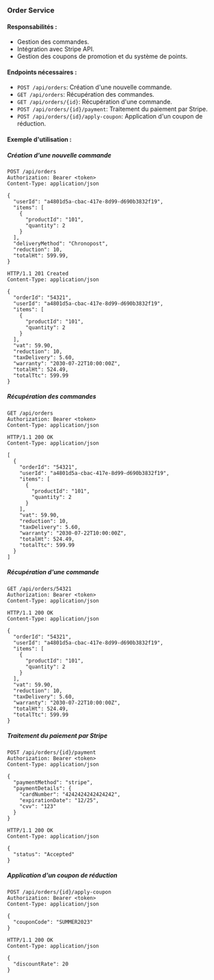 ### Order Service

#### Responsabilités :
- Gestion des commandes.
- Intégration avec Stripe API.
- Gestion des coupons de promotion et du système de points.

#### Endpoints nécessaires :
- `POST /api/orders`: Création d'une nouvelle commande.
- `GET /api/orders`: Récupération des commandes.
- `GET /api/orders/{id}`: Récupération d'une commande.
- `POST /api/orders/{id}/payment`: Traitement du paiement par Stripe.
- `POST /api/orders/{id}/apply-coupon`: Application d'un coupon de réduction.

#### Exemple d'utilisation :

##### Création d'une nouvelle commande
```http
POST /api/orders
Authorization: Bearer <token>
Content-Type: application/json

{
  "userId": "a4801d5a-cbac-417e-8d99-d690b3832f19",
  "items": [
    {
      "productId": "101",
      "quantity": 2
    }
  ],
  "deliveryMethod": "Chronopost",
  "reduction": 10,
  "totalHt": 599.99,
}

HTTP/1.1 201 Created
Content-Type: application/json

{
  "orderId": "54321",
  "userId": "a4801d5a-cbac-417e-8d99-d690b3832f19",
  "items": [
    {
      "productId": "101",
      "quantity": 2
    }
  ],
  "vat": 59.90,
  "reduction": 10,
  "taxDelivery": 5.60,
  "warranty": "2030-07-22T10:00:00Z",
  "totalHt": 524.49,
  "totalTtc": 599.99
}
```

##### Récupération des commandes
```http
GET /api/orders
Authorization: Bearer <token>
Content-Type: application/json

HTTP/1.1 200 OK
Content-Type: application/json

[
  {
    "orderId": "54321",
    "userId": "a4801d5a-cbac-417e-8d99-d690b3832f19",
    "items": [
      {
        "productId": "101",
        "quantity": 2
      }
    ],
    "vat": 59.90,
    "reduction": 10,
    "taxDelivery": 5.60,
    "warranty": "2030-07-22T10:00:00Z",
    "totalHt": 524.49,
    "totalTtc": 599.99
  }
]
```

##### Récupération d'une commande
```http
GET /api/orders/54321
Authorization: Bearer <token>
Content-Type: application/json

HTTP/1.1 200 OK
Content-Type: application/json

{
  "orderId": "54321",
  "userId": "a4801d5a-cbac-417e-8d99-d690b3832f19",
  "items": [
    {
      "productId": "101",
      "quantity": 2
    }
  ],
  "vat": 59.90,
  "reduction": 10,
  "taxDelivery": 5.60,
  "warranty": "2030-07-22T10:00:00Z",
  "totalHt": 524.49,
  "totalTtc": 599.99
}

```

##### Traitement du paiement par Stripe
```http
POST /api/orders/{id}/payment
Authorization: Bearer <token>
Content-Type: application/json

{
  "paymentMethod": "stripe",
  "paymentDetails": {
    "cardNumber": "4242424242424242",
    "expirationDate": "12/25",
    "cvv": "123"
  }
}

HTTP/1.1 200 OK
Content-Type: application/json

{
  "status": "Accepted"
}
```

##### Application d'un coupon de réduction
```http
POST /api/orders/{id}/apply-coupon
Authorization: Bearer <token>
Content-Type: application/json

{
  "couponCode": "SUMMER2023"
}

HTTP/1.1 200 OK
Content-Type: application/json

{
  "discountRate": 20
}
```